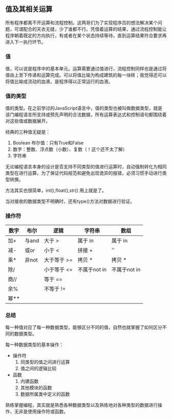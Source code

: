 ## 值及其相关运算

   所有程序都离不开运算和流程控制。这两哥们为了实现程序员的想法解决某个问题，可谓配合的天衣无缝，少了谁都不行。凭借着运算的结果，通过流程控制能让程序朝着既定的方向执行，有或者在某个状态持续等待，直到运算结果符合要求再进入下一执行环节。

### 值

   值，可以说是程序中的基本单元。运算需要通过值进行，流程控制同样也是通过将值由上至下传递和运算完成。可以将值比喻为构成建筑的每一块砖；我觉得还可以将值比喻成流动的血液，是程序得以正常运行的血液。
   
   

### 值的类型

   值的类型。在之前学过的JavaScript语言中，值的类型也被叫做数据类型，就是该门编程语言所支持或预先声明的合法数据，所有运算表达式和控制语句都围绕着对这些值或数据展开。
   
   经典的三种值无疑是：
   1. Boolean 布尔值：只有True和False
   2. 数字：整数、浮点数（小数）、复数（！这个还不太了解）
   3. 字符串
   
   无论编程语言本身的设计是否支持不同类型的值进行运算时，自动强制转化为相同类型在进行运算，为了保证代码规范和避免出现诡异的报错，必须习惯手动进行类型转换。
   
   方法其实也很简单，int(),float(),str() 用上就是了。
   
   当对接收的数据类型不明确时，还有type()方法对数据进行验证。
  
  
### 操作符

   |    数字     |     布尔     |     逻辑      |   字符串    |    数组   |
   |------------|--------------|--------------|------------|----------|
   |    加+     |   与and      |  大于 >        |属于 in     | 属于 in
   |    减-     |   或or       |  小于 <        |拼接 +|''   | 拼接 +|''
   |    乘*     |   非not      |  大于等于 >=    |拷贝 *      | 拷贝 *
   |    除/     |              |  小于等于 <=   | 不属于not in| 不属于not in
   |    商//    |              |  等于    ==    |           |
   |    余%     |              |  不等于  !=    |            |
   |    幂**    |              |               |            |
   
   
### 总结

   每一种值对应了每一种数据类型，能够区分不同的值，自然也就掌握了如何区分不同的数据类型。
   
   每一种数据类型的基本操作：
   
   - 操作符
       1. 同类型的值之间进行运算
       2. 值之间的逻辑比较
   - 函数
       1. 内建函数
       2. 其他模块的函数
       3. 数据所属类中定义的函数
       
   熟练掌握编程，其实就是熟悉各种数据类型以及熟练地对各种类型的数据进行操作，无非是使用操作符或函数。